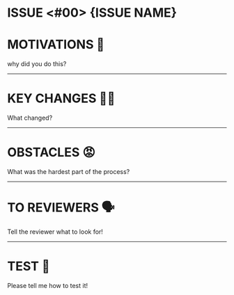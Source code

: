 # ISSUE <#00> {ISSUE NAME}

# MOTIVATIONS 🧐

why did you do this?

<hr>

# KEY CHANGES 🙋‍♀️

What changed?

<hr>

# OBSTACLES 😡

What was the hardest part of the process?

<hr>

# TO REVIEWERS 🗣️

Tell the reviewer what to look for!

<hr>

# TEST 📑

Please tell me how to test it!
